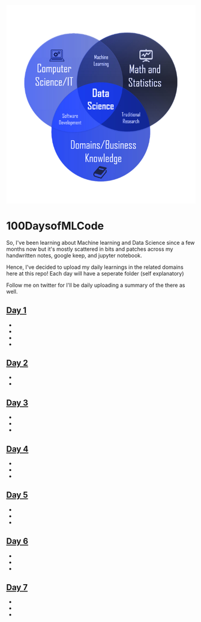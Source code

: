 ![Cover Image](cover.jpg)

# 100DaysofMLCode
So, I've been learning about Machine learning and Data Science
since a few months now but it's mostly scattered in bits and patches
across my handwritten notes, google keep, and jupyter notebook.

Hence, I've decided to upload my daily learnings in the related domains
here at this repo! 
Each day will have a seperate folder (self explanatory)

Follow me on twitter for I'll be daily uploading a summary of the there 
as well.

## [Day 1](https://github.com/Anann99/100DaysofMLCode/tree/main/Day%201)

- 
- 
- 
- 
## [Day 2]()

- 
- 

## [Day 3]()

- 
- 
- 

## [Day 4]()

- 
- 
- 

## [Day 5]()

- 
- 
- 

## [Day 6]()

- 
- 
- 

## [Day 7]()

- 
- 
- 




